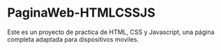 # PaginaWeb-HTMLCSSJS
Este es un proyecto de practica de HTML, CSS y Javascript, una página completa adaptada para dispositivos moviles.
